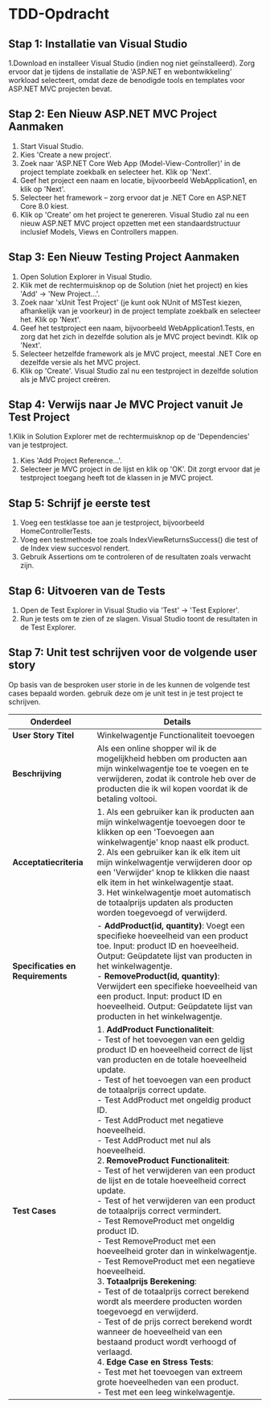 # TDD-Opdracht

## Stap 1: Installatie van Visual Studio

1.Download en installeer Visual Studio (indien nog niet geïnstalleerd). Zorg ervoor dat je tijdens de installatie de 'ASP.NET en webontwikkeling' workload selecteert, omdat deze de benodigde tools en templates voor ASP.NET MVC projecten bevat.

## Stap 2: Een Nieuw ASP.NET MVC Project Aanmaken

1. Start Visual Studio.
1. Kies 'Create a new project'.
1. Zoek naar 'ASP.NET Core Web App (Model-View-Controller)' in de project template zoekbalk en selecteer het. Klik op 'Next'.
1. Geef het project een naam en locatie, bijvoorbeeld WebApplication1, en klik op 'Next'.
1. Selecteer het framework – zorg ervoor dat je .NET Core en ASP.NET Core 8.0 kiest.
1. Klik op 'Create' om het project te genereren. Visual Studio zal nu een nieuw ASP.NET MVC project opzetten met een standaardstructuur inclusief Models, Views en Controllers mappen.

## Stap 3: Een Nieuw Testing Project Aanmaken

1. Open Solution Explorer in Visual Studio.
1. Klik met de rechtermuisknop op de Solution (niet het project) en kies 'Add' → 'New Project…'.
1. Zoek naar 'xUnit Test Project' (je kunt ook NUnit of MSTest kiezen, afhankelijk van je voorkeur) in de project template zoekbalk en selecteer het. Klik op 'Next'.
1. Geef het testproject een naam, bijvoorbeeld WebApplication1.Tests, en zorg dat het zich in dezelfde solution als je MVC project bevindt. Klik op 'Next'.
1. Selecteer hetzelfde framework als je MVC project, meestal .NET Core en dezelfde versie als het MVC project.
1. Klik op 'Create'. Visual Studio zal nu een testproject in dezelfde solution als je MVC project creëren.

## Stap 4: Verwijs naar Je MVC Project vanuit Je Test Project

1.Klik in Solution Explorer met de rechtermuisknop op de 'Dependencies' van je testproject.
1. Kies 'Add Project Reference…'.
1. Selecteer je MVC project in de lijst en klik op 'OK'. Dit zorgt ervoor dat je testproject toegang heeft tot de klassen in je MVC project.

## Stap 5: Schrijf je eerste test

1. Voeg een testklasse toe aan je testproject, bijvoorbeeld HomeControllerTests.
1. Voeg een testmethode toe zoals IndexViewReturnsSuccess() die test of de Index view succesvol rendert.
1. Gebruik Assertions om te controleren of de resultaten zoals verwacht zijn.

## Stap 6: Uitvoeren van de Tests

1. Open de Test Explorer in Visual Studio via 'Test' → 'Test Explorer'.
1. Run je tests om te zien of ze slagen. Visual Studio toont de resultaten in de Test Explorer.


## Stap 7: Unit test schrijven voor de volgende user story

Op basis van de besproken user storie in de les kunnen de volgende test cases bepaald worden. gebruik deze om je unit test in je test project te schrijven.

| Onderdeel                              | Details                                                                                                                                                                                                                                                                                                                        |
|----------------------------------------|--------------------------------------------------------------------------------------------------------------------------------------------------------------------------------------------------------------------------------------------------------------------------------------------------------------------------------|
| **User Story Titel**                   | Winkelwagentje Functionaliteit toevoegen                                                                                                                                                                                                                                                                                       |
| **Beschrijving**                       | Als een online shopper wil ik de mogelijkheid hebben om producten aan mijn winkelwagentje toe te voegen en te verwijderen, zodat ik controle heb over de producten die ik wil kopen voordat ik de betaling voltooi.                                                                                                              |
| **Acceptatiecriteria**                 | 1. Als een gebruiker kan ik producten aan mijn winkelwagentje toevoegen door te klikken op een 'Toevoegen aan winkelwagentje' knop naast elk product.<br>2. Als een gebruiker kan ik elk item uit mijn winkelwagentje verwijderen door op een 'Verwijder' knop te klikken die naast elk item in het winkelwagentje staat.<br>3. Het winkelwagentje moet automatisch de totaalprijs updaten als producten worden toegevoegd of verwijderd. |
| **Specificaties en Requirements**       | - **AddProduct(id, quantity)**: Voegt een specifieke hoeveelheid van een product toe. Input: product ID en hoeveelheid. Output: Geüpdatete lijst van producten in het winkelwagentje.<br> - **RemoveProduct(id, quantity)**: Verwijdert een specifieke hoeveelheid van een product. Input: product ID en hoeveelheid. Output: Geüpdatete lijst van producten in het winkelwagentje.                |
| **Test Cases**                         | 1. **AddProduct Functionaliteit**:<br>    - Test of het toevoegen van een geldig product ID en hoeveelheid correct de lijst van producten en de totale hoeveelheid update.<br>    - Test of het toevoegen van een product de totaalprijs correct update.<br>    - Test AddProduct met ongeldig product ID.<br>    - Test AddProduct met negatieve hoeveelheid.<br>    - Test AddProduct met nul als hoeveelheid.<br>2. **RemoveProduct Functionaliteit**:<br>    - Test of het verwijderen van een product de lijst en de totale hoeveelheid correct update.<br>    - Test of het verwijderen van een product de totaalprijs correct vermindert.<br>    - Test RemoveProduct met ongeldig product ID.<br>    - Test RemoveProduct met een hoeveelheid groter dan in winkelwagentje.<br>    - Test RemoveProduct met een negatieve hoeveelheid.<br>3. **Totaalprijs Berekening**:<br>    - Test of de totaalprijs correct berekend wordt als meerdere producten worden toegevoegd en verwijderd.<br>    - Test of de prijs correct berekend wordt wanneer de hoeveelheid van een bestaand product wordt verhoogd of verlaagd.<br>4. **Edge Case en Stress Tests**:<br>    - Test met het toevoegen van extreem grote hoeveelheden van een product.<br>    - Test met een leeg winkelwagentje. |
